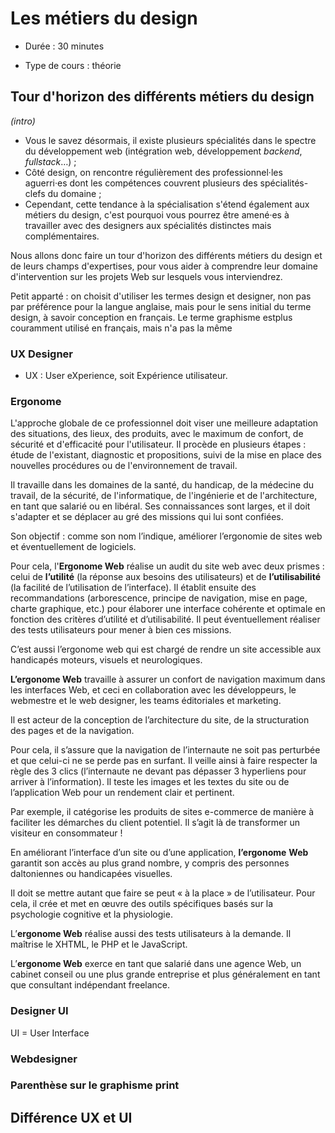 # Les métiers du design

- Durée : 30 minutes

- Type de cours : théorie

## Tour d'horizon des différents métiers du design

*(intro)*	

- Vous le savez désormais, il existe plusieurs  spécialités dans le spectre du développement web (intégration web, développement *backend*, *fullstack*…) ;
- Côté design, on rencontre régulièrement des professionnel·les aguerri·es dont les compétences couvrent plusieurs des spécialités-clefs du domaine ; 
- Cependant, cette tendance à la spécialisation s'étend également aux métiers du design, c'est pourquoi vous pourrez être amené·es à travailler avec des designers aux spécialités distinctes mais complémentaires.

Nous allons donc faire un tour d'horizon des différents métiers du design et de leurs champs d'expertises, pour vous aider à comprendre leur domaine d'intervention sur les projets Web sur lesquels vous interviendrez.

Petit apparté : on choisit d'utiliser les termes design et designer, non pas par préférence pour la langue anglaise, mais pour le sens initial du terme design, à savoir conception en français. Le terme graphisme estplus couramment utilisé en français, mais n'a pas la même

### UX Designer

- UX : User eXperience, soit Expérience utilisateur.



### Ergonome

L'approche globale de ce professionnel doit viser une meilleure adaptation des situations, des lieux, des produits, avec le maximum de confort, de sécurité et d'efficacité pour l'utilisateur. Il procède en plusieurs étapes : étude de l'existant, diagnostic et propositions, suivi de la mise en place des nouvelles procédures ou de l'environnement de travail.

Il travaille dans les domaines de la santé, du handicap, de la médecine du travail, de la sécurité, de l'informatique, de l'ingénierie et de l'architecture, en tant que salarié ou en libéral. Ses connaissances sont larges, et il doit s'adapter et se déplacer au gré des missions qui lui sont confiées.

Son objectif : comme son nom l’indique, améliorer l’ergonomie de sites web et éventuellement de logiciels.

Pour cela, l'**Ergonome Web** réalise un audit du site web avec deux prismes : celui de **l’utilité** (la réponse aux besoins des utilisateurs) et de **l’utilisabilité** (la facilité de l’utilisation de l’interface). Il établit ensuite des recommandations (arborescence, principe de navigation, mise en page, charte graphique, etc.) pour élaborer une interface cohérente et optimale en fonction des critères d’utilité et d’utilisabilité. Il peut éventuellement réaliser des tests utilisateurs pour mener à bien ces missions.

C’est aussi l’ergonome web qui est chargé de rendre un site accessible aux handicapés moteurs, visuels et neurologiques.

**L’ergonome Web** travaille à assurer un confort de navigation maximum dans les interfaces Web, et ceci en collaboration avec les développeurs, le webmestre et le web designer, les teams éditoriales et marketing.

Il est acteur de la conception de l’architecture du site, de la structuration des pages et de la navigation.

Pour cela, il s’assure que la navigation de l’internaute ne soit pas perturbée et que celui-ci ne se perde pas en surfant. Il veille ainsi à faire respecter la règle des 3 clics (l’internaute ne devant pas dépasser 3 hyperliens pour arriver à l’information). Il teste les images et les textes du site ou de l’application Web pour un rendement clair et pertinent.

Par exemple, il catégorise les produits de sites e-commerce de manière à faciliter les démarches du client potentiel. Il s’agit là de transformer un visiteur en consommateur !

En améliorant l’interface d’un site ou d’une application, **l’ergonome** **Web** garantit son accès au plus grand nombre, y compris des personnes daltoniennes ou handicapées visuelles.

Il doit se mettre autant que faire se peut « à la place » de l’utilisateur. Pour cela, il crée et met en œuvre des outils spécifiques basés sur la psychologie cognitive et la physiologie.

L’**ergonome Web** réalise aussi des tests utilisateurs à la demande. Il maîtrise le XHTML, le PHP et le JavaScript.

L’**ergonome Web** exerce en tant que salarié dans une agence Web, un cabinet conseil ou une plus grande entreprise et plus généralement en tant que consultant indépendant freelance.

### Designer UI

UI = User Interface

### Webdesigner

### Parenthèse sur le graphisme print

## Différence UX et UI
